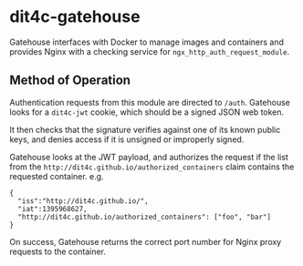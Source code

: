 dit4c-gatehouse
===============

Gatehouse interfaces with Docker to manage images and containers and provides Nginx with a checking service for `ngx_http_auth_request_module`.

Method of Operation
---------------------------
Authentication requests from this module are directed to `/auth`. Gatehouse looks for a `dit4c-jwt` cookie, which should be a signed JSON web token. 

It then checks that the signature verifies against one of its known public keys, and denies access if it is unsigned or improperly signed.

Gatehouse looks at the JWT payload, and authorizes the request if the list from the `http://dit4c.github.io/authorized_containers` claim contains the requested container. e.g.

    {
      "iss":"http://dit4c.github.io/",
      "iat":1395968627,
      "http://dit4c.github.io/authorized_containers": ["foo", "bar"]
    }

On success, Gatehouse returns the correct port number for Nginx proxy requests to the container.
